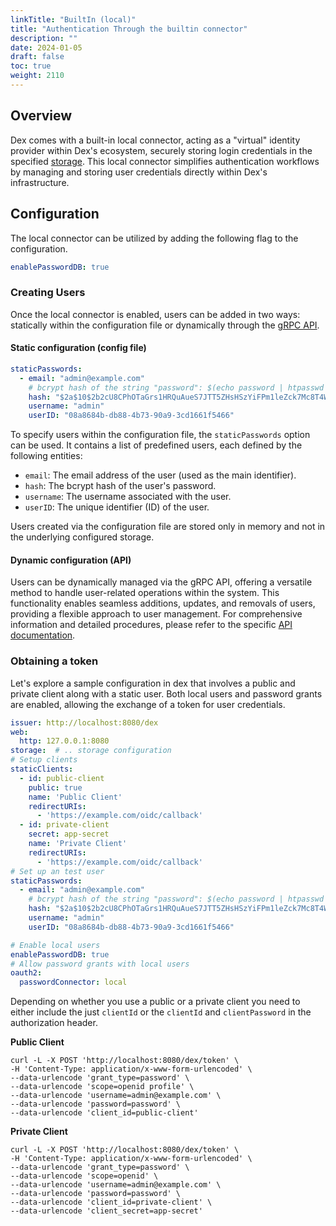 ```yaml
---
linkTitle: "BuiltIn (local)"
title: "Authentication Through the builtin connector"
description: ""
date: 2024-01-05
draft: false
toc: true
weight: 2110
---
```


## Overview
Dex comes with a built-in local connector, acting as a "virtual" identity provider within Dex's ecosystem, securely storing login credentials in the specified [storage](/docs/storage).
This local connector simplifies authentication workflows by managing and storing user credentials directly within Dex's infrastructure.


## Configuration
The local connector can be utilized by adding the following flag to the configuration.
```yaml
enablePasswordDB: true
```

### Creating Users

Once the local connector is enabled, users can be added in two ways: statically within the configuration file or dynamically through the [gRPC API](/docs/api).

#### Static configuration (config file)
```yaml
staticPasswords:
  - email: "admin@example.com"
    # bcrypt hash of the string "password": $(echo password | htpasswd -BinC 10 admin | cut -d: -f2)
    hash: "$2a$10$2b2cU8CPhOTaGrs1HRQuAueS7JTT5ZHsHSzYiFPm1leZck7Mc8T4W"
    username: "admin"
    userID: "08a8684b-db88-4b73-90a9-3cd1661f5466"
```

To specify users within the configuration file, the `staticPasswords` option can be used. It contains a list of predefined users, each defined by the following entities:

* `email`: The email address of the user (used as the main identifier).
* `hash`: The bcrypt hash of the user's password.
* `username`: The username associated with the user.
* `userID`: The unique identifier (ID) of the user.

Users created via the configuration file are stored only in memory and not in the underlying configured storage.

#### Dynamic configuration (API)
Users can be dynamically managed via the gRPC API, offering a versatile method to handle user-related operations within the system.
This functionality enables seamless additions, updates, and removals of users, providing a flexible approach to user management.
For comprehensive information and detailed procedures, please refer to the specific [API documentation](/docs/api).

### Obtaining a token
Let's explore a sample configuration in dex that involves a public and private client along with a static user.
Both local users and password grants are enabled, allowing the exchange of a token for user credentials.

```yaml
issuer: http://localhost:8080/dex
web:
  http: 127.0.0.1:8080
storage:  # .. storage configuration
# Setup clients
staticClients:
  - id: public-client
    public: true
    name: 'Public Client'
    redirectURIs:
      - 'https://example.com/oidc/callback'
  - id: private-client
    secret: app-secret
    name: 'Private Client'
    redirectURIs:
      - 'https://example.com/oidc/callback'
# Set up an test user
staticPasswords:
  - email: "admin@example.com"
    # bcrypt hash of the string "password": $(echo password | htpasswd -BinC 10 admin | cut -d: -f2)
    hash: "$2a$10$2b2cU8CPhOTaGrs1HRQuAueS7JTT5ZHsHSzYiFPm1leZck7Mc8T4W"
    username: "admin"
    userID: "08a8684b-db88-4b73-90a9-3cd1661f5466"

# Enable local users
enablePasswordDB: true
# Allow password grants with local users
oauth2:
  passwordConnector: local
```

Depending on whether you use a public or a private client you need to either include the just `clientId` or the `clientId` and `clientPassword` in the authorization header.

**Public Client**

```shell
curl -L -X POST 'http://localhost:8080/dex/token' \
-H 'Content-Type: application/x-www-form-urlencoded' \
--data-urlencode 'grant_type=password' \
--data-urlencode 'scope=openid profile' \
--data-urlencode 'username=admin@example.com' \
--data-urlencode 'password=password' \
--data-urlencode 'client_id=public-client'
```

**Private Client**

```shell
curl -L -X POST 'http://localhost:8080/dex/token' \
-H 'Content-Type: application/x-www-form-urlencoded' \
--data-urlencode 'grant_type=password' \
--data-urlencode 'scope=openid' \
--data-urlencode 'username=admin@example.com' \
--data-urlencode 'password=password' \
--data-urlencode 'client_id=private-client' \
--data-urlencode 'client_secret=app-secret'
```
